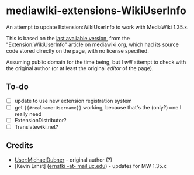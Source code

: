 # mediawiki-extensions-WikiUserInfo

An attempt to update Extension:WikiUserInfo to work with MediaWiki 1.35.x.

This is based on the [last available version][1], from the
"Extension:WikiUserInfo" article on mediawiki.org, which had its source code
stored directly on the page, with no license specified.

Assuming public domain for the time being, but I _will_ attempt to check with
the original author (or at least the original _editor_ of the page).

## To-do

- [ ] update to use new extension registration system
- [ ] get `{{#realname:Username}}` working, because that's the (only?) one I really need
- [ ] ExtensionDistributor?
- [ ] Translatewiki.net?

## Credits

* [User:MichaelDubner][2] - original author (?)
* [Kevin Ernst] ([ernstki -at- mail.uc.edu](mailto:ernstki%20-at-%20mail.uc.edu)) - updates for MW 1.35.x

[1]: https://www.mediawiki.org/w/index.php?oldid=4305468
[2]: User:MichaelDubner
